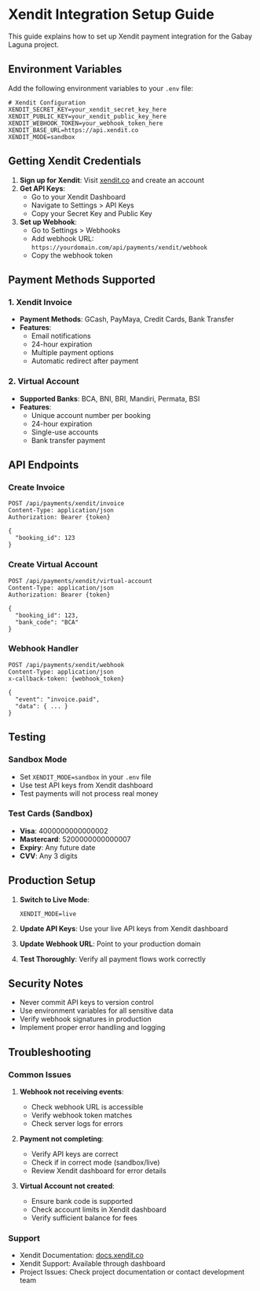 # Xendit Integration Setup Guide

This guide explains how to set up Xendit payment integration for the Gabay Laguna project.

## Environment Variables

Add the following environment variables to your `.env` file:

```env
# Xendit Configuration
XENDIT_SECRET_KEY=your_xendit_secret_key_here
XENDIT_PUBLIC_KEY=your_xendit_public_key_here
XENDIT_WEBHOOK_TOKEN=your_webhook_token_here
XENDIT_BASE_URL=https://api.xendit.co
XENDIT_MODE=sandbox
```

## Getting Xendit Credentials

1. **Sign up for Xendit**: Visit [xendit.co](https://xendit.co) and create an account
2. **Get API Keys**: 
   - Go to your Xendit Dashboard
   - Navigate to Settings > API Keys
   - Copy your Secret Key and Public Key
3. **Set up Webhook**:
   - Go to Settings > Webhooks
   - Add webhook URL: `https://yourdomain.com/api/payments/xendit/webhook`
   - Copy the webhook token

## Payment Methods Supported

### 1. Xendit Invoice
- **Payment Methods**: GCash, PayMaya, Credit Cards, Bank Transfer
- **Features**: 
  - Email notifications
  - 24-hour expiration
  - Multiple payment options
  - Automatic redirect after payment

### 2. Virtual Account
- **Supported Banks**: BCA, BNI, BRI, Mandiri, Permata, BSI
- **Features**:
  - Unique account number per booking
  - 24-hour expiration
  - Single-use accounts
  - Bank transfer payment

## API Endpoints

### Create Invoice
```
POST /api/payments/xendit/invoice
Content-Type: application/json
Authorization: Bearer {token}

{
  "booking_id": 123
}
```

### Create Virtual Account
```
POST /api/payments/xendit/virtual-account
Content-Type: application/json
Authorization: Bearer {token}

{
  "booking_id": 123,
  "bank_code": "BCA"
}
```

### Webhook Handler
```
POST /api/payments/xendit/webhook
Content-Type: application/json
x-callback-token: {webhook_token}

{
  "event": "invoice.paid",
  "data": { ... }
}
```

## Testing

### Sandbox Mode
- Set `XENDIT_MODE=sandbox` in your `.env` file
- Use test API keys from Xendit dashboard
- Test payments will not process real money

### Test Cards (Sandbox)
- **Visa**: 4000000000000002
- **Mastercard**: 5200000000000007
- **Expiry**: Any future date
- **CVV**: Any 3 digits

## Production Setup

1. **Switch to Live Mode**:
   ```env
   XENDIT_MODE=live
   ```

2. **Update API Keys**: Use your live API keys from Xendit dashboard

3. **Update Webhook URL**: Point to your production domain

4. **Test Thoroughly**: Verify all payment flows work correctly

## Security Notes

- Never commit API keys to version control
- Use environment variables for all sensitive data
- Verify webhook signatures in production
- Implement proper error handling and logging

## Troubleshooting

### Common Issues

1. **Webhook not receiving events**:
   - Check webhook URL is accessible
   - Verify webhook token matches
   - Check server logs for errors

2. **Payment not completing**:
   - Verify API keys are correct
   - Check if in correct mode (sandbox/live)
   - Review Xendit dashboard for error details

3. **Virtual Account not created**:
   - Ensure bank code is supported
   - Check account limits in Xendit dashboard
   - Verify sufficient balance for fees

### Support

- Xendit Documentation: [docs.xendit.co](https://docs.xendit.co)
- Xendit Support: Available through dashboard
- Project Issues: Check project documentation or contact development team

